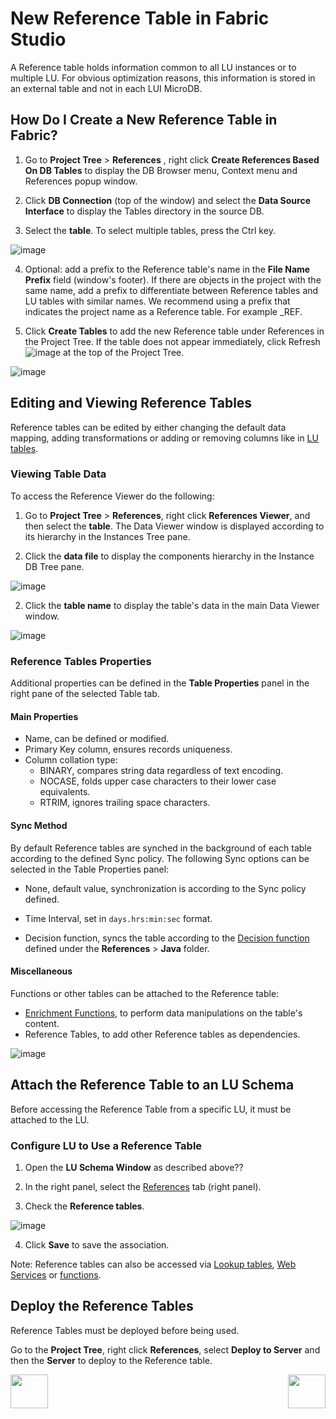 # New Reference Table in Fabric Studio

A  Reference table holds information common to all LU instances or to multiple LU. For obvious optimization reasons, this information is stored in an external table and not in each LUI MicroDB.



## How Do I Create a New Reference Table in Fabric?

1.  Go to **Project Tree** > **References** , right click **Create References Based On DB Tables** to display the DB Browser menu, Context menu and References popup window. 

2.  Click **DB Connection** (top of the window) and select the **Data Source Interface** to display the Tables directory in the source DB.

3. Select the **table**. To select multiple tables, press the Ctrl key.
  
![image](/articles/22_reference(commonDB)_tables/images/01_create_new_common_tables.PNG)



4. Optional: add a prefix to the Reference table's name in the **File Name Prefix** field (window's footer). If there are objects in the project with the same name, add a prefix to differentiate between Reference tables and LU tables with similar names. We recommend using a prefix that indicates the project name as a Reference table. For example <proj-prefix>_REF.


6. Click **Create Tables** to add the new Reference table under References in the Project Tree. If the table does not appear immediately, click Refresh ![image](/articles/22_reference(commonDB)_tables/images/03_create_new_common_tables_refreshbutton.PNG) at the top of the Project Tree.

![image](/articles/22_reference(commonDB)_tables/images/02_create_new_common_tables_schema.PNG)



## Editing and Viewing Reference Tables

Reference tables can be edited by either changing the default data mapping, adding transformations or adding or removing columns like in [LU tables](/articles/07_table_population/01_table_population_overview.md).

### Viewing Table Data 

To access the Reference Viewer do the following:
1.  Go to **Project Tree** > **References**, right click **References Viewer**, and then select the **table**. The Data Viewer window is displayed according to its hierarchy in the Instances Tree pane.

2.  Click the **data file** to display the components hierarchy in the Instance DB Tree pane.

![image](/articles/22_reference(commonDB)_tables/images/05_create_new_common_tables_dataviewer.PNG)

2.  Click the **table name** to display the table's data in the main Data Viewer window. 

![image](/articles/22_reference(commonDB)_tables/images/04_create_new_common_tables_dataviewer.PNG)



### Reference Tables Properties

Additional properties can be defined in the **Table Properties** panel in the right pane of the selected Table tab.



#### Main Properties

- Name, can be defined or modified.
- Primary Key column, ensures records uniqueness.
- Column collation type:
  - BINARY, compares string data regardless of text encoding.
  - NOCASE, folds upper case characters to their lower case equivalents.
  - RTRIM, ignores trailing space characters.



#### Sync Method

By default Reference tables are synched in the background of each table according to the defined Sync policy. The following Sync options can be selected in the Table Properties panel:

- None, default value, synchronization is according to the Sync policy defined.

- Time Interval, set in ```days.hrs:min:sec``` format.

- Decision function, syncs the table according to the [Decision function](/articles/14_sync_LU_instance/05_sync_decision_functions.md) defined under the **References**  > **Java** folder. 

  

#### Miscellaneous

Functions or other tables can be attached to the Reference table:

- [Enrichment Functions](/articles/10_enrichment_function/01_enrichment_function_overview.md), to perform data manipulations on the table's content.
- Reference Tables, to add other Reference tables as dependencies. 

![image](/articles/22_reference(commonDB)_tables/images/06_create_new_common_tables_properties.PNG)



## Attach the Reference Table to an LU Schema

Before accessing the Reference Table from a specific LU, it must be attached to the LU.

### Configure LU to Use a Reference Table

1. Open the **LU Schema Window** as described above?? 

2. In the right panel, select the [References](/articles/03_logical_units/15_LU_schema_edit_reference_tab.md) tab (right panel).

3. Check the **Reference tables**.

![image](/articles/22_reference(commonDB)_tables/images/07_create_new_common_tables_LU_Ref.PNG)

4. Click **Save** to save the association. 

Note: Reference tables can also be accessed via [Lookup tables](/articles/07_table_population/11_lookup_tables.md), [Web Services](/articles/15_web_services_and_graphit/01_web_services_overview.md) or [functions](/articles/10_enrichment_function/01_enrichment_function_overview.md).



## Deploy the Reference Tables

Reference Tables must be deployed before being used.

Go to the **Project Tree**, right click **References**, select **Deploy to Server** and then the **Server** to deploy to the Reference table.  
  

[<img align="left" width="60" height="54" src="/articles/images/Previous.png">](/articles/22_reference%28commonDB%29_tables/01_fabric_commonDB_overview.md)

[<img align="right" width="60" height="54" src="/articles/images/Next.png">](/articles/22_reference%28commonDB%29_tables/03_fabric_commonDB_flow.md)

